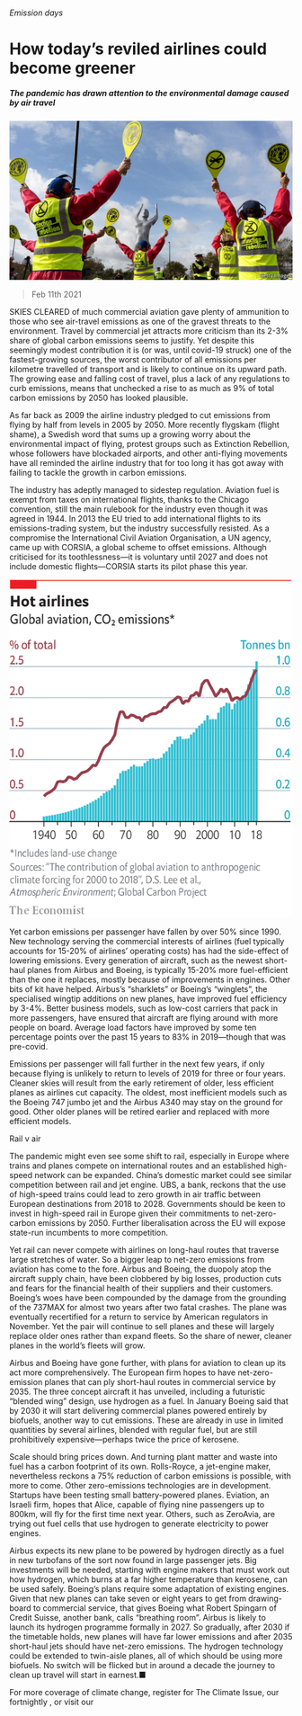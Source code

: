 ###### Emission days

# How today’s reviled airlines could become greener 

##### The pandemic has drawn attention to the environmental damage caused by air travel 

![image](images/20210213_srp551.jpg) 

> Feb 11th 2021 


SKIES CLEARED of much commercial aviation gave plenty of ammunition to those who see air-travel emissions as one of the gravest threats to the environment. Travel by commercial jet attracts more criticism than its 2-3% share of global carbon emissions seems to justify. Yet despite this seemingly modest contribution it is (or was, until covid-19 struck) one of the fastest-growing sources, the worst contributor of all emissions per kilometre travelled of transport and is likely to continue on its upward path. The growing ease and falling cost of travel, plus a lack of any regulations to curb emissions, means that unchecked a rise to as much as 9% of total carbon emissions by 2050 has looked plausible.


As far back as 2009 the airline industry pledged to cut emissions from flying by half from levels in 2005 by 2050. More recently flygskam (flight shame), a Swedish word that sums up a growing worry about the environmental impact of flying, protest groups such as Extinction Rebellion, whose followers have blockaded airports, and other anti-flying movements have all reminded the airline industry that for too long it has got away with failing to tackle the growth in carbon emissions.



The industry has adeptly managed to sidestep regulation. Aviation fuel is exempt from taxes on international flights, thanks to the Chicago convention, still the main rulebook for the industry even though it was agreed in 1944. In 2013 the EU tried to add international flights to its emissions-trading system, but the industry successfully resisted. As a compromise the International Civil Aviation Organisation, a UN agency, came up with CORSIA, a global scheme to offset emissions. Although criticised for its toothlessness—it is voluntary until 2027 and does not include domestic flights—CORSIA starts its pilot phase this year.

![image](images/20210213_SRC545.png) 



Yet carbon emissions per passenger have fallen by over 50% since 1990. New technology serving the commercial interests of airlines (fuel typically accounts for 15-20% of airlines’ operating costs) has had the side-effect of lowering emissions. Every generation of aircraft, such as the newest short-haul planes from Airbus and Boeing, is typically 15-20% more fuel-efficient than the one it replaces, mostly because of improvements in engines. Other bits of kit have helped. Airbus’s “sharklets” or Boeing’s “winglets”, the specialised wingtip additions on new planes, have improved fuel efficiency by 3-4%. Better business models, such as low-cost carriers that pack in more passengers, have ensured that aircraft are flying around with more people on board. Average load factors have improved by some ten percentage points over the past 15 years to 83% in 2019—though that was pre-covid.


Emissions per passenger will fall further in the next few years, if only because flying is unlikely to return to levels of 2019 for three or four years. Cleaner skies will result from the early retirement of older, less efficient planes as airlines cut capacity. The oldest, most inefficient models such as the Boeing 747 jumbo jet and the Airbus A340 may stay on the ground for good. Other older planes will be retired earlier and replaced with more efficient models.

Rail v air


The pandemic might even see some shift to rail, especially in Europe where trains and planes compete on international routes and an established high-speed network can be expanded. China’s domestic market could see similar competition between rail and jet engine. UBS, a bank, reckons that the use of high-speed trains could lead to zero growth in air traffic between European destinations from 2018 to 2028. Governments should be keen to invest in high-speed rail in Europe given their commitments to net-zero-carbon emissions by 2050. Further liberalisation across the EU will expose state-run incumbents to more competition.


Yet rail can never compete with airlines on long-haul routes that traverse large stretches of water. So a bigger leap to net-zero emissions from aviation has come to the fore. Airbus and Boeing, the duopoly atop the aircraft supply chain, have been clobbered by big losses, production cuts and fears for the financial health of their suppliers and their customers. Boeing’s woes have been compounded by the damage from the grounding of the 737MAX for almost two years after two fatal crashes. The plane was eventually recertified for a return to service by American regulators in November. Yet the pair will continue to sell planes and these will largely replace older ones rather than expand fleets. So the share of newer, cleaner planes in the world’s fleets will grow.


Airbus and Boeing have gone further, with plans for aviation to clean up its act more comprehensively. The European firm hopes to have net-zero-emission planes that can ply short-haul routes in commercial service by 2035. The three concept aircraft it has unveiled, including a futuristic “blended wing” design, use hydrogen as a fuel. In January Boeing said that by 2030 it will start delivering commercial planes powered entirely by biofuels, another way to cut emissions. These are already in use in limited quantities by several airlines, blended with regular fuel, but are still prohibitively expensive—perhaps twice the price of kerosene.


Scale should bring prices down. And turning plant matter and waste into fuel has a carbon footprint of its own. Rolls-Royce, a jet-engine maker, nevertheless reckons a 75% reduction of carbon emissions is possible, with more to come. Other zero-emissions technologies are in development. Startups have been testing small battery-powered planes. Eviation, an Israeli firm, hopes that Alice, capable of flying nine passengers up to 800km, will fly for the first time next year. Others, such as ZeroAvia, are trying out fuel cells that use hydrogen to generate electricity to power engines.


Airbus expects its new plane to be powered by hydrogen directly as a fuel in new turbofans of the sort now found in large passenger jets. Big investments will be needed, starting with engine makers that must work out how hydrogen, which burns at a far higher temperature than kerosene, can be used safely. Boeing’s plans require some adaptation of existing engines. Given that new planes can take seven or eight years to get from drawing-board to commercial service, that gives Boeing what Robert Spingarn of Credit Suisse, another bank, calls “breathing room”. Airbus is likely to launch its hydrogen programme formally in 2027. So gradually, after 2030 if the timetable holds, new planes will have far lower emissions and after 2035 short-haul jets should have net-zero emissions. The hydrogen technology could be extended to twin-aisle planes, all of which should be using more biofuels. No switch will be flicked but in around a decade the journey to clean up travel will start in earnest.■


For more coverage of climate change, register for The Climate Issue, our fortnightly , or visit our 

